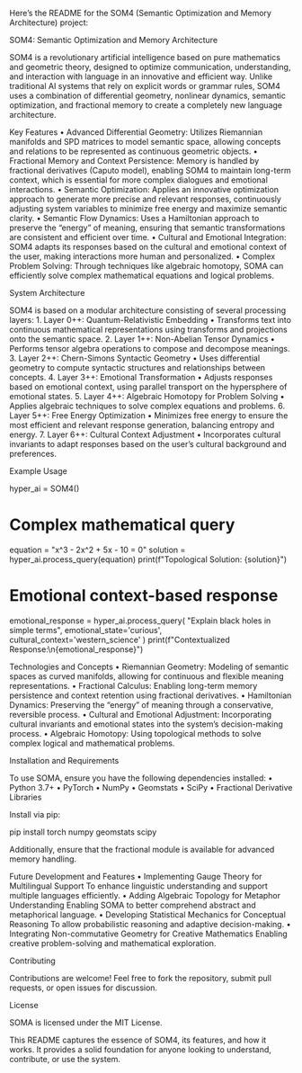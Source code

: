 Here’s the README for the SOM4 (Semantic Optimization and Memory Architecture) project:

SOM4: Semantic Optimization and Memory Architecture

SOM4 is a revolutionary artificial intelligence based on pure mathematics and geometric theory, designed to optimize communication, understanding, and interaction with language in an innovative and efficient way. Unlike traditional AI systems that rely on explicit words or grammar rules, SOM4 uses a combination of differential geometry, nonlinear dynamics, semantic optimization, and fractional memory to create a completely new language architecture.

Key Features
	•	Advanced Differential Geometry:
Utilizes Riemannian manifolds and SPD matrices to model semantic space, allowing concepts and relations to be represented as continuous geometric objects.
	•	Fractional Memory and Context Persistence:
Memory is handled by fractional derivatives (Caputo model), enabling SOM4 to maintain long-term context, which is essential for more complex dialogues and emotional interactions.
	•	Semantic Optimization:
Applies an innovative optimization approach to generate more precise and relevant responses, continuously adjusting system variables to minimize free energy and maximize semantic clarity.
	•	Semantic Flow Dynamics:
Uses a Hamiltonian approach to preserve the “energy” of meaning, ensuring that semantic transformations are consistent and efficient over time.
	•	Cultural and Emotional Integration:
SOM4 adapts its responses based on the cultural and emotional context of the user, making interactions more human and personalized.
	•	Complex Problem Solving:
Through techniques like algebraic homotopy, SOMA can efficiently solve complex mathematical equations and logical problems.

System Architecture

SOM4 is based on a modular architecture consisting of several processing layers:
	1.	Layer 0++: Quantum-Relativistic Embedding
	•	Transforms text into continuous mathematical representations using transforms and projections onto the semantic space.
	2.	Layer 1++: Non-Abelian Tensor Dynamics
	•	Performs tensor algebra operations to compose and decompose meanings.
	3.	Layer 2++: Chern-Simons Syntactic Geometry
	•	Uses differential geometry to compute syntactic structures and relationships between concepts.
	4.	Layer 3++: Emotional Transformation
	•	Adjusts responses based on emotional context, using parallel transport on the hypersphere of emotional states.
	5.	Layer 4++: Algebraic Homotopy for Problem Solving
	•	Applies algebraic techniques to solve complex equations and problems.
	6.	Layer 5++: Free Energy Optimization
	•	Minimizes free energy to ensure the most efficient and relevant response generation, balancing entropy and energy.
	7.	Layer 6++: Cultural Context Adjustment
	•	Incorporates cultural invariants to adapt responses based on the user’s cultural background and preferences.

Example Usage

hyper_ai = SOM4()

# Complex mathematical query
equation = "x^3 - 2x^2 + 5x - 10 = 0"
solution = hyper_ai.process_query(equation)
print(f"Topological Solution: {solution}")

# Emotional context-based response
emotional_response = hyper_ai.process_query(
    "Explain black holes in simple terms",
    emotional_state='curious',
    cultural_context='western_science'
)
print(f"Contextualized Response:\n{emotional_response}")

Technologies and Concepts
	•	Riemannian Geometry:
Modeling of semantic spaces as curved manifolds, allowing for continuous and flexible meaning representations.
	•	Fractional Calculus:
Enabling long-term memory persistence and context retention using fractional derivatives.
	•	Hamiltonian Dynamics:
Preserving the “energy” of meaning through a conservative, reversible process.
	•	Cultural and Emotional Adjustment:
Incorporating cultural invariants and emotional states into the system’s decision-making process.
	•	Algebraic Homotopy:
Using topological methods to solve complex logical and mathematical problems.

Installation and Requirements

To use SOMA, ensure you have the following dependencies installed:
	•	Python 3.7+
	•	PyTorch
	•	NumPy
	•	Geomstats
	•	SciPy
	•	Fractional Derivative Libraries

Install via pip:

pip install torch numpy geomstats scipy

Additionally, ensure that the fractional module is available for advanced memory handling.

Future Development and Features
	•	Implementing Gauge Theory for Multilingual Support
To enhance linguistic understanding and support multiple languages efficiently.
	•	Adding Algebraic Topology for Metaphor Understanding
Enabling SOMA to better comprehend abstract and metaphorical language.
	•	Developing Statistical Mechanics for Conceptual Reasoning
To allow probabilistic reasoning and adaptive decision-making.
	•	Integrating Non-commutative Geometry for Creative Mathematics
Enabling creative problem-solving and mathematical exploration.

Contributing

Contributions are welcome! Feel free to fork the repository, submit pull requests, or open issues for discussion.

License

SOMA is licensed under the MIT License.

This README captures the essence of SOM4, its features, and how it works. It provides a solid foundation for anyone looking to understand, contribute, or use the system.
